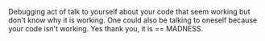 Debugging act of talk to yourself about your code that seem working but don't know why it is working. One could also be talking to oneself because your code isn't working. Yes thank you, it is == MADNESS.
